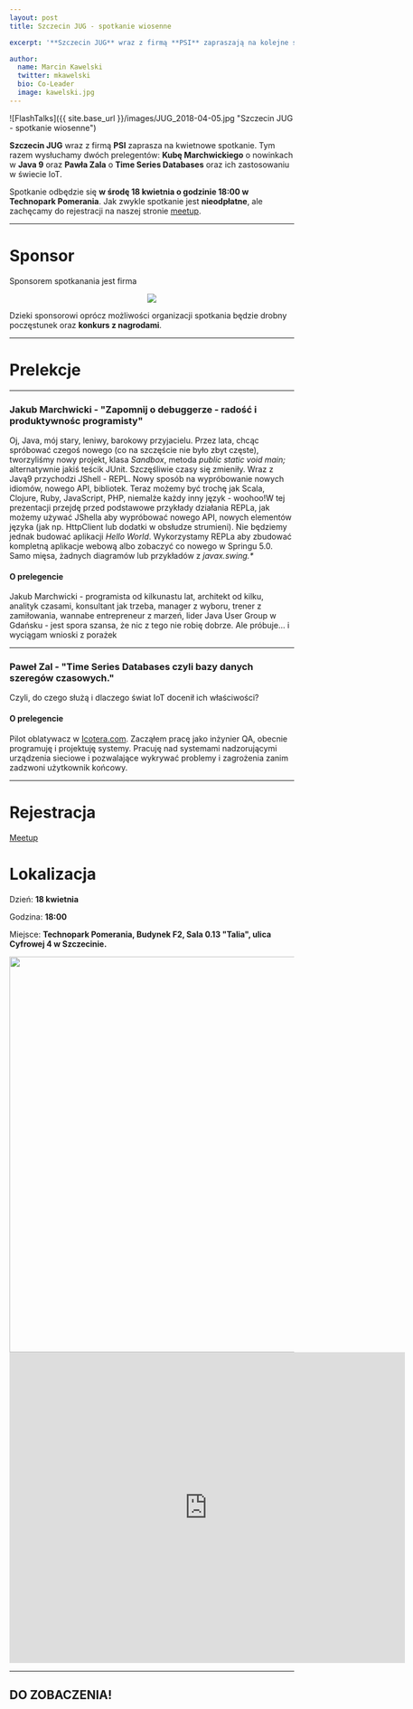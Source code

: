 ```yaml
---
layout: post
title: Szczecin JUG - spotkanie wiosenne

excerpt: '**Szczecin JUG** wraz z firmą **PSI** zapraszają na kolejne spotkanie, które odbędzie się **w środę 18 kwietnia o godzinie 18:00 w Technopark Pomerania**. Posłuchamy o nowinkach w Java 9 oraz o Time Series Databases ...'

author:
  name: Marcin Kawelski
  twitter: mkawelski
  bio: Co-Leader
  image: kawelski.jpg
---
```


![FlashTalks]({{ site.base_url }}/images/JUG_2018-04-05.jpg "Szczecin JUG - spotkanie wiosenne")

**Szczecin JUG** wraz z firmą **PSI** zaprasza na kwietnowe spotkanie. Tym razem wysłuchamy dwóch prelegentów: **Kubę Marchwickiego** o nowinkach w **Java 9** oraz **Pawła Zala** o **Time Series Databases** oraz ich zastosowaniu w świecie IoT.

Spotkanie odbędzie się **w środę 18 kwietnia o godzinie 18:00 w Technopark Pomerania**. Jak zwykle spotkanie jest **nieodpłatne**, ale zachęcamy do rejestracji na naszej stronie [meetup](https://www.meetup.com/Szczecin-Java-Users-Group/).

***

# Sponsor

Sponsorem spotkanania jest firma

<div style="text-align: center">
<a href="http://www.psi.pl/"><img style="max-width: 500px" src="{{ site.base_url }}/images/sponsors/logo_psi.png"></a>
</div>

Dzieki sponsorowi oprócz możliwości organizacji spotkania będzie drobny poczęstunek oraz **konkurs z nagrodami**.

***

# Prelekcje

***

### Jakub Marchwicki - "Zapomnij o debuggerze - radość i produktywnośc programisty"

Oj, Java, mój stary, leniwy, barokowy przyjacielu. Przez lata, chcąc spróbować czegoś nowego (co na szczęście nie było zbyt częste), tworzyliśmy nowy projekt, klasa _Sandbox_, metoda _public static void main;_ alternatywnie jakiś teścik JUnit. Szczęśliwie czasy się zmieniły. Wraz z Javą9 przychodzi JShell - REPL. Nowy sposób na wypróbowanie nowych idiomów, nowego API, bibliotek. Teraz możemy być trochę jak Scala, Clojure, Ruby, JavaScript, PHP, niemalże każdy inny język - woohoo!W tej prezentacji przejdę przed podstawowe przykłady działania REPLa, jak możemy używać JShella aby wypróbować nowego API, nowych elementów języka (jak np. HttpClient lub dodatki w obsłudze strumieni). Nie będziemy jednak budować aplikacji _Hello World_. Wykorzystamy REPLa aby zbudować kompletną aplikacje webową albo zobaczyć co nowego w Springu 5.0. Samo mięsa, żadnych diagramów lub przykładów z _javax.swing.*_

#### O prelegencie

Jakub Marchwicki - programista od kilkunastu lat, architekt od kilku, analityk czasami, konsultant jak trzeba, manager z wyboru, trener z zamiłowania, wannabe entrepreneur z marzeń, lider Java User Group w Gdańsku - jest spora szansa, że nic z tego nie robię dobrze. Ale próbuje... i wyciągam wnioski z porażek

***

### Paweł Zal - "Time Series Databases czyli bazy danych szeregów czasowych."

Czyli, do czego służą i dlaczego świat IoT docenił ich właściwości?

#### O prelegencie

Pilot oblatywacz w [Icotera.com](https://icotera.com/). Zacząłem pracę jako inżynier QA, obecnie programuję i projektuję systemy. Pracuję nad systemami nadzorującymi urządzenia sieciowe i pozwalające wykrywać problemy i zagrożenia zanim zadzwoni użytkownik końcowy.

***

# Rejestracja

[Meetup](https://www.meetup.com/Szczecin-Java-Users-Group/)


# Lokalizacja
Dzień: **18 kwietnia**

Godzina: **18:00**

Miejsce: **Technopark Pomerania, Budynek F2, Sala 0.13 "Talia", ulica Cyfrowej 4 w Szczecinie.**

<div style="text-align: center">
	<img style="width: 700px" src="{{ site.base_url }}/images/technopark-bud-f2.png">
  <iframe src="https://www.google.com/maps/embed?pb=!1m18!1m12!1m3!1d2376.0313419445138!2d14.534005216059274!3d53.45002598000088!2m3!1f0!2f0!3f0!3m2!1i1024!2i768!4f13.1!3m3!1m2!1s0x47aa095010ddeac3%3A0x77358a1f557f82b9!2sTechnopark+Pomerania+-+Szczeci%C5%84ski+Park+Naukowo+-+Technologiczny!5e0!3m2!1sen!2spl!4v1509120094006" width="700" height="550" frameborder="0" style="border:0" allowfullscreen></iframe>
</div>

***

## DO ZOBACZENIA!

